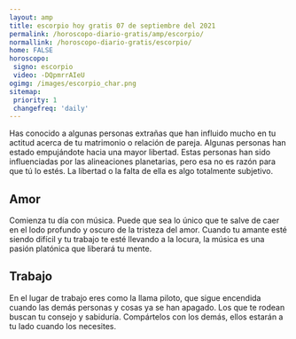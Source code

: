 ```yaml
---
layout: amp
title: escorpio hoy gratis 07 de septiembre del 2021 
permalink: /horoscopo-diario-gratis/amp/escorpio/
normallink: /horoscopo-diario-gratis/escorpio/
home: FALSE
horoscopo:
 signo: escorpio
 video: -DQpmrrAIeU
ogimg: /images/escorpio_char.png
sitemap:
 priority: 1
 changefreq: 'daily'
---
```



Has conocido a algunas personas extrañas que han influido mucho en tu actitud acerca de tu matrimonio o relación de pareja. Algunas personas han estado empujándote hacia una mayor libertad. Estas personas han sido influenciadas por las alineaciones planetarias, pero esa no es razón para que tú lo estés. La libertad o la falta de ella es algo totalmente subjetivo.

## Amor

Comienza tu día con música. Puede que sea lo único que te salve de caer en el lodo profundo y oscuro de la tristeza del amor. Cuando tu amante esté siendo difícil y tu trabajo te esté llevando a la locura, la música es una pasión platónica que liberará tu mente.

## Trabajo

En el lugar de trabajo eres como la llama piloto, que sigue encendida cuando las demás personas y cosas ya se han apagado. Los que te rodean buscan tu consejo y sabiduría. Compártelos con los demás, ellos estarán a tu lado cuando los necesites.